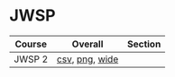 # JWSP

| Course | Overall | Section |
| ------ | ------- | ------- |
| JWSP 2 | [csv](https://github.com/UCSD-Historical-Enrollment-Data/2025Winter/blob/main/overall/JWSP%202.csv), [png](https://raw.githubusercontent.com/UCSD-Historical-Enrollment-Data/2025Winter/main/plot_overall/JWSP%202.png), [wide](https://raw.githubusercontent.com/UCSD-Historical-Enrollment-Data/2025Winter/main/plot_overall_wide/JWSP%202.png) |  |
